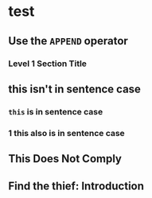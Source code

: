 # test

## Use the `APPEND` operator

### Level 1 Section Title

## this isn't in sentence case

### `this` is in sentence case

### 1 this also is in sentence case

## This Does Not Comply

## Find the thief: Introduction


